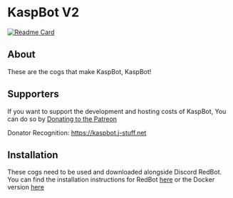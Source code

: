 # KaspBot V2

[![Readme Card](https://github-readme-stats.vercel.app/api/pin/?username=J-Stuff&repo=KaspBot-V2&show_owner=true&show_icons=true&theme=transparent)](https://github.com/anuraghazra/github-readme-stats)


## About
These are the cogs that make KaspBot, KaspBot!

## Supporters
If you want to support the development and hosting costs of KaspBot, You can do so by [Donating to the Patreon](https://www.patreon.com/kaspbot)

Donator Recognition: https://kaspbot.j-stuff.net
## Installation
These cogs need to be used and downloaded alongside Discord RedBot. You can find the installation instructions for RedBot [here](https://github.com/Cog-Creators/Red-DiscordBot) or the Docker version [here](https://github.com/PhasecoreX/docker-red-discordbot)